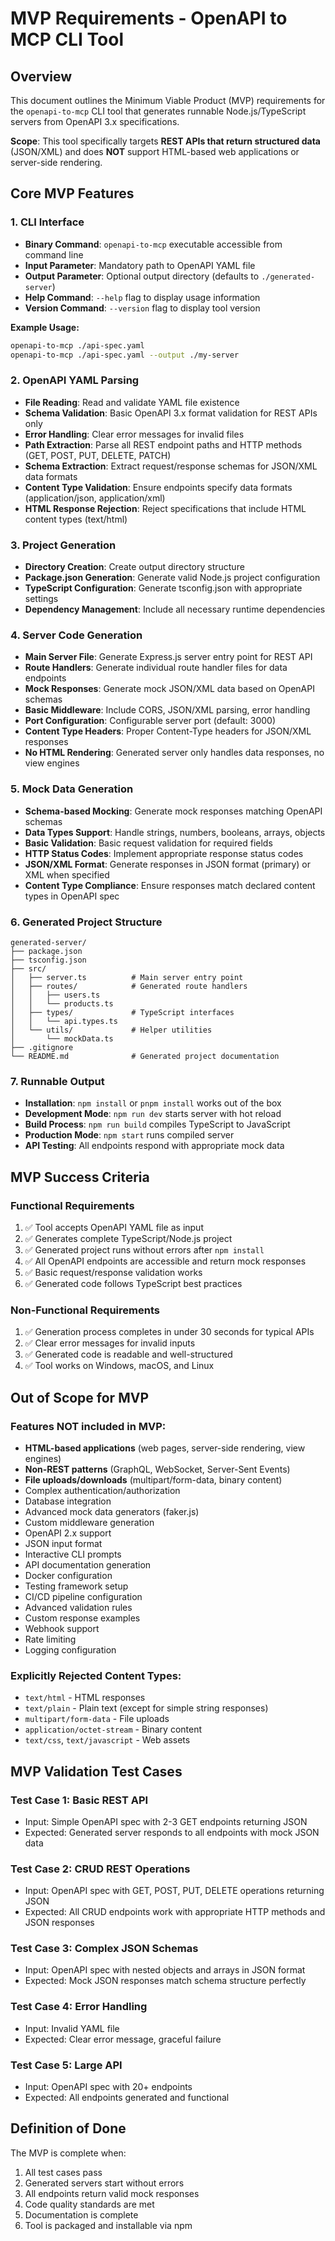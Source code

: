 # MVP Requirements - OpenAPI to MCP CLI Tool

## Overview
This document outlines the Minimum Viable Product (MVP) requirements for the `openapi-to-mcp` CLI tool that generates runnable Node.js/TypeScript servers from OpenAPI 3.x specifications.

**Scope**: This tool specifically targets **REST APIs that return structured data** (JSON/XML) and does **NOT** support HTML-based web applications or server-side rendering.

## Core MVP Features

### 1. CLI Interface
- **Binary Command**: `openapi-to-mcp` executable accessible from command line
- **Input Parameter**: Mandatory path to OpenAPI YAML file
- **Output Parameter**: Optional output directory (defaults to `./generated-server`)
- **Help Command**: `--help` flag to display usage information
- **Version Command**: `--version` flag to display tool version

**Example Usage:**
```bash
openapi-to-mcp ./api-spec.yaml
openapi-to-mcp ./api-spec.yaml --output ./my-server
```

### 2. OpenAPI YAML Parsing
- **File Reading**: Read and validate YAML file existence
- **Schema Validation**: Basic OpenAPI 3.x format validation for REST APIs only
- **Error Handling**: Clear error messages for invalid files
- **Path Extraction**: Parse all REST endpoint paths and HTTP methods (GET, POST, PUT, DELETE, PATCH)
- **Schema Extraction**: Extract request/response schemas for JSON/XML data formats
- **Content Type Validation**: Ensure endpoints specify data formats (application/json, application/xml)
- **HTML Response Rejection**: Reject specifications that include HTML content types (text/html)

### 3. Project Generation
- **Directory Creation**: Create output directory structure
- **Package.json Generation**: Generate valid Node.js project configuration
- **TypeScript Configuration**: Generate tsconfig.json with appropriate settings
- **Dependency Management**: Include all necessary runtime dependencies

### 4. Server Code Generation
- **Main Server File**: Generate Express.js server entry point for REST API
- **Route Handlers**: Generate individual route handler files for data endpoints
- **Mock Responses**: Generate mock JSON/XML data based on OpenAPI schemas
- **Basic Middleware**: Include CORS, JSON/XML parsing, error handling
- **Port Configuration**: Configurable server port (default: 3000)
- **Content Type Headers**: Proper Content-Type headers for JSON/XML responses
- **No HTML Rendering**: Generated server only handles data responses, no view engines

### 5. Mock Data Generation
- **Schema-based Mocking**: Generate mock responses matching OpenAPI schemas
- **Data Types Support**: Handle strings, numbers, booleans, arrays, objects
- **Basic Validation**: Basic request validation for required fields
- **HTTP Status Codes**: Implement appropriate response status codes
- **JSON/XML Format**: Generate responses in JSON format (primary) or XML when specified
- **Content Type Compliance**: Ensure responses match declared content types in OpenAPI spec

### 6. Generated Project Structure
```
generated-server/
├── package.json
├── tsconfig.json
├── src/
│   ├── server.ts          # Main server entry point
│   ├── routes/            # Generated route handlers
│   │   ├── users.ts
│   │   └── products.ts
│   ├── types/             # TypeScript interfaces
│   │   └── api.types.ts
│   └── utils/             # Helper utilities
│       └── mockData.ts
├── .gitignore
└── README.md              # Generated project documentation
```

### 7. Runnable Output
- **Installation**: `npm install` or `pnpm install` works out of the box
- **Development Mode**: `npm run dev` starts server with hot reload
- **Build Process**: `npm run build` compiles TypeScript to JavaScript
- **Production Mode**: `npm start` runs compiled server
- **API Testing**: All endpoints respond with appropriate mock data

## MVP Success Criteria

### Functional Requirements
1. ✅ Tool accepts OpenAPI YAML file as input
2. ✅ Generates complete TypeScript/Node.js project
3. ✅ Generated project runs without errors after `npm install`
4. ✅ All OpenAPI endpoints are accessible and return mock responses
5. ✅ Basic request/response validation works
6. ✅ Generated code follows TypeScript best practices

### Non-Functional Requirements
1. ✅ Generation process completes in under 30 seconds for typical APIs
2. ✅ Clear error messages for invalid inputs
3. ✅ Generated code is readable and well-structured
4. ✅ Tool works on Windows, macOS, and Linux

## Out of Scope for MVP

### Features NOT included in MVP:
- **HTML-based applications** (web pages, server-side rendering, view engines)
- **Non-REST patterns** (GraphQL, WebSocket, Server-Sent Events)
- **File uploads/downloads** (multipart/form-data, binary content)
- Complex authentication/authorization
- Database integration
- Advanced mock data generators (faker.js)
- Custom middleware generation
- OpenAPI 2.x support
- JSON input format
- Interactive CLI prompts
- API documentation generation
- Docker configuration
- Testing framework setup
- CI/CD pipeline configuration
- Advanced validation rules
- Custom response examples
- Webhook support
- Rate limiting
- Logging configuration

### Explicitly Rejected Content Types:
- `text/html` - HTML responses
- `text/plain` - Plain text (except for simple string responses)
- `multipart/form-data` - File uploads
- `application/octet-stream` - Binary content
- `text/css`, `text/javascript` - Web assets

## MVP Validation Test Cases

### Test Case 1: Basic REST API
- Input: Simple OpenAPI spec with 2-3 GET endpoints returning JSON
- Expected: Generated server responds to all endpoints with mock JSON data

### Test Case 2: CRUD REST Operations
- Input: OpenAPI spec with GET, POST, PUT, DELETE operations returning JSON
- Expected: All CRUD endpoints work with appropriate HTTP methods and JSON responses

### Test Case 3: Complex JSON Schemas
- Input: OpenAPI spec with nested objects and arrays in JSON format
- Expected: Mock JSON responses match schema structure perfectly

### Test Case 4: Error Handling
- Input: Invalid YAML file
- Expected: Clear error message, graceful failure

### Test Case 5: Large API
- Input: OpenAPI spec with 20+ endpoints
- Expected: All endpoints generated and functional

## Definition of Done

The MVP is complete when:
1. All test cases pass
2. Generated servers start without errors
3. All endpoints return valid mock responses
4. Code quality standards are met
5. Documentation is complete
6. Tool is packaged and installable via npm
